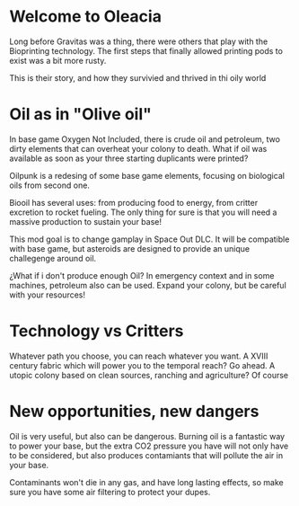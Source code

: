 # Welcome to Oleacia

Long before Gravitas was a thing, there were others that play with the Bioprinting technology. The first steps that finally allowed printing pods to exist was a bit more rusty.

This is their story, and how they survivied and thrived in thi oily world

# Oil as in "Olive oil"

In base game Oxygen Not Included, there is crude oil and petroleum,  two dirty elements that can overheat your colony to death.
What if oil was available as soon as your three starting duplicants were printed?

Oilpunk is a redesing of some base game elements, focusing on biological oils from second one. 

Biooil has several uses: from producing food to energy, from critter excretion to rocket fueling. The only thing for sure is that you will need a massive production to sustain your base!

This mod goal is to change gamplay in Space Out DLC. It will be compatible with base game, but asteroids are designed to provide an unique challegenge around oil.

¿What if i don't produce enough Oil? In emergency context and in some machines, petroleum also can be used. Expand your colony, but be careful with your resources!

# Technology vs Critters

Whatever path you choose, you can reach whatever you want. A XVIII century fabric which will power you to the temporal reach? Go ahead. A utopic colony based on clean sources, ranching and agriculture? Of course

# New opportunities, new dangers

Oil is very useful, but also can be dangerous. Burning oil is a fantastic way to power your base, but the extra CO2 pressure you have will not only have to be considered, but also produces contamiants that will pollute the air in your base.

Contaminants won't die in any gas, and have long lasting effects, so make sure you have some air filtering to protect your dupes.
